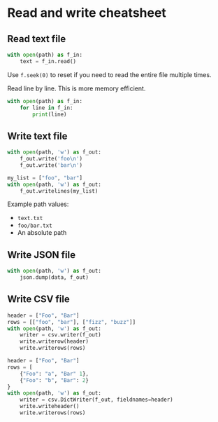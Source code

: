 # Read and write cheatsheet

## Read text file

```python
with open(path) as f_in:
    text = f_in.read()
```

Use `f.seek(0)` to reset if you need to read the entire file multiple times.

Read line by line. This is more memory efficient.

```python
with open(path) as f_in:
    for line in f_in:
        print(line)
```

## Write text file

```python
with open(path, 'w') as f_out:
    f_out.write('foo\n')
    f_out.write('bar\n')
```

```python
my_list = ["foo", "bar"]
with open(path, 'w') as f_out:
    f_out.writelines(my_list)
```

Example path values:

- `text.txt`
- `foo/bar.txt`
- An absolute path


## Write JSON file

```python
with open(path, 'w') as f_out:
    json.dump(data, f_out)
```

## Write CSV file

```python
header = ["Foo", "Bar"]
rows = [["foo", "bar"], ["fizz", "buzz"]]
with open(path, 'w') as f_out:
    writer = csv.writer(f_out)
    write.writerow(header)
    write.writerows(rows)
```


```python
header = ["Foo", "Bar"]
rows = [
    {"Foo": "a", "Bar" 1},
    {"Foo": "b", "Bar": 2}
}
with open(path, 'w') as f_out:
    writer = csv.DictWriter(f_out, fieldnames=header)
    write.writeheader()
    write.writerows(rows)
```


<!--stackedit_data:
eyJoaXN0b3J5IjpbLTE1ODY3MDkyMF19
-->